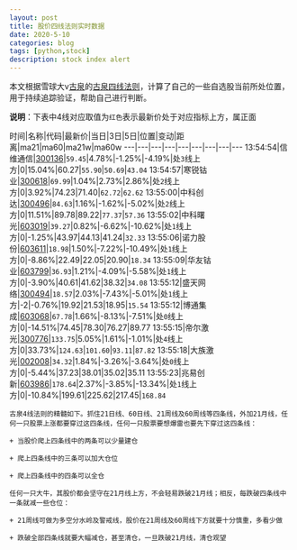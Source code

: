 ```yaml
---
layout: post
title: 股价四线法则实时数据
date: 2020-5-10
categories: blog
tags: [python,stock]
description: stock index alert
---
```



本文根据雪球大v[古泉](https://xueqiu.com/u/7148646888)的[古泉四线法则](https://xueqiu.com/7148646888/130498192)，计算了自己的一些自选股当前所处位置，用于持续追踪验证，帮助自己进行判断。

**说明**：下表中4线对应取值为`红色`表示最新价处于对应指标上方，属正面

时间|名称|代码|最新价|当日|3日|5日|位置|变动|距离|ma21|ma60|ma21w|ma60w
---|---|---|---|---|---|---|---|---
13:54:54|信维通信|[300136](https://xueqiu.com/S/SZ300136)|`59.45`|4.78%|-1.25%|-4.19%|处`3`线上方|0|15.04%|60.27|`55.90`|`50.69`|`43.04`
13:54:57|寒锐钴业|[300618](https://xueqiu.com/S/SZ300618)|`69.99`|1.04%|2.73%|2.86%|处`2`线上方|0|3.92%|74.23|71.40|`62.72`|`62.62`
13:55:00|中科创达|[300496](https://xueqiu.com/S/SZ300496)|`84.63`|1.16%|-1.62%|-5.02%|处`2`线上方|0|11.51%|89.78|89.22|`77.37`|`57.36`
13:55:02|中科曙光|[603019](https://xueqiu.com/S/SH603019)|`39.27`|0.82%|-6.62%|-10.62%|处`1`线上方|0|-1.25%|43.97|44.13|41.24|`32.33`
13:55:06|诺力股份|[603611](https://xueqiu.com/S/SH603611)|`18.98`|1.50%|-7.22%|-10.49%|处`1`线上方|0|-8.86%|22.49|22.05|20.90|`18.34`
13:55:09|华友钴业|[603799](https://xueqiu.com/S/SH603799)|`36.93`|1.21%|-4.09%|-5.58%|处`1`线上方|0|-3.90%|40.61|41.62|38.32|`34.08`
13:55:12|盛天网络|[300494](https://xueqiu.com/S/SZ300494)|`18.57`|2.03%|-7.43%|-5.01%|处`1`线上方|-2|-0.76%|19.92|21.53|18.95|`15.54`
13:55:12|博通集成|[603068](https://xueqiu.com/S/SH603068)|`67.78`|1.66%|-8.13%|-7.51%|处`0`线上方|0|-14.51%|74.45|78.30|76.27|89.77
13:55:15|帝尔激光|[300776](https://xueqiu.com/S/SZ300776)|`133.75`|5.05%|1.61%|-1.01%|处`4`线上方|0|33.73%|`124.63`|`101.60`|`93.11`|`87.82`
13:55:18|大族激光|[002008](https://xueqiu.com/S/SZ002008)|`34.32`|1.84%|-3.26%|-3.64%|处`0`线上方|0|-5.44%|37.23|38.01|35.02|35.11
13:55:23|兆易创新|[603986](https://xueqiu.com/S/SH603986)|`178.64`|2.37%|-3.85%|-13.34%|处`1`线上方|0|-10.84%|199.61|225.62|217.45|`168.84`

```
古泉4线法则的精髓如下。抓住21日线、60日线、21周线及60周线等四条线，外加21月线，任何一只股票上涨都要穿过这四条线，任何一只股票要想爆雷也要先下穿过这四条线：

+ 当股价爬上四条线中的两条可以少量建仓

+ 爬上四条线中的三条可以加大仓位

+ 爬上四条线中的四条可以全仓

任何一只大牛，其股价都会坚守在21月线上方，不会轻易跌破21月线；相反，每跌破四条线中一条就减一些仓位：

+ 21周线可做为多空分水岭及警戒线，股价在21周线及60周线下方就要十分慎重，多看少做

+ 跌破全部四条线就要大幅减仓，甚至清仓，一旦跌破21月线，清仓观望
```